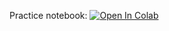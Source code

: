 Practice notebook: 
[![Open In Colab](https://colab.research.google.com/assets/colab-badge.svg)](https://colab.research.google.com/github/girafe-ai/reinforcement-learning/blob/24f_msai/week03_model_free/seminar_qlearning.ipynb)
